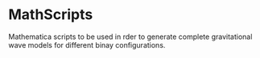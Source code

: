 # MathScripts
Mathematica scripts to be used in rder to generate complete gravitational wave models for different binay configurations.  
